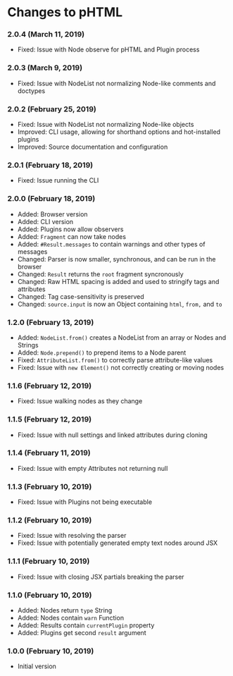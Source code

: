 # Changes to pHTML

### 2.0.4 (March 11, 2019)

- Fixed: Issue with Node observe for pHTML and Plugin process

### 2.0.3 (March 9, 2019)

- Fixed: Issue with NodeList not normalizing Node-like comments and doctypes

### 2.0.2 (February 25, 2019)

- Fixed: Issue with NodeList not normalizing Node-like objects
- Improved: CLI usage, allowing for shorthand options and hot-installed plugins
- Improved: Source documentation and configuration

### 2.0.1 (February 18, 2019)

- Fixed: Issue running the CLI

### 2.0.0 (February 18, 2019)

- Added: Browser version
- Added: CLI version
- Added: Plugins now allow observers
- Added: `Fragment` can now take nodes
- Added: `#Result.messages` to contain warnings and other types of messages
- Changed: Parser is now smaller, synchronous, and can be run in the browser
- Changed: `Result` returns the `root` fragment syncronously
- Changed: Raw HTML spacing is added and used to stringify tags and attributes
- Changed: Tag case-sensitivity is preserved
- Changed: `source.input` is now an Object containing `html`, `from,` and `to`

### 1.2.0 (February 13, 2019)

- Added: `NodeList.from()` creates a NodeList from an array or Nodes and Strings
- Added: `Node.prepend()` to prepend items to a Node parent
- Fixed: `AttributeList.from()` to correctly parse attribute-like values
- Fixed: Issue with `new Element()` not correctly creating or moving nodes

### 1.1.6 (February 12, 2019)

- Fixed: Issue walking nodes as they change

### 1.1.5 (February 12, 2019)

- Fixed: Issue with null settings and linked attributes during cloning

### 1.1.4 (February 11, 2019)

- Fixed: Issue with empty Attributes not returning null

### 1.1.3 (February 10, 2019)

- Fixed: Issue with Plugins not being executable

### 1.1.2 (February 10, 2019)

- Fixed: Issue with resolving the parser
- Fixed: Issue with potentially generated empty text nodes around JSX

### 1.1.1 (February 10, 2019)

- Fixed: Issue with closing JSX partials breaking the parser

### 1.1.0 (February 10, 2019)

- Added: Nodes return `type` String
- Added: Nodes contain `warn` Function
- Added: Results contain `currentPlugin` property
- Added: Plugins get second `result` argument

### 1.0.0 (February 10, 2019)

- Initial version
